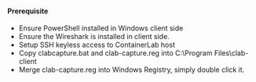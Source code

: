 #### Prerequisite
- Ensure PowerShell installed in Windows client side
- Ensure the Wireshark is installed in client side.
- Setup SSH keyless access to ContainerLab host
- Copy  clabcapture.bat and clab-capture.reg into C:\\Program Files\\clab-client
- Merge clab-capture.reg into Windows Registry, simply double click it.